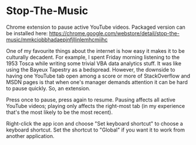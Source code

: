 # Stop-The-Music
Chrome extension to pause active YouTube videos. Packaged version can be installed here: https://chrome.google.com/webstore/detail/stop-the-music/mmkciobbhadaepjnfjllinlemhcmiihc

One of my favourite things about the internet is how easy it makes it to be culturally decadent. For example, I spent Friday morning listening to the 1953 Tosca while writing some trivial VBA data analytics stuff. It was like using the Bayeux Tapestry as a bedspread. However, the downside to having one YouTube tab open among a score or more of StackOverflow and MSDN pages is that when one's manager demands attention it can be hard to pause quickly. So, an extension.

Press once to pause, press again to resume. Pausing affects all active YouTube videos; playing only affects the right-most tab (in my experience that's the most likely to be the most recent). 

Right-click the app icon and choose "Set keyboard shortcut" to choose a keyboard shortcut. Set the shortcut to "Global" if you want it to work from another application.
